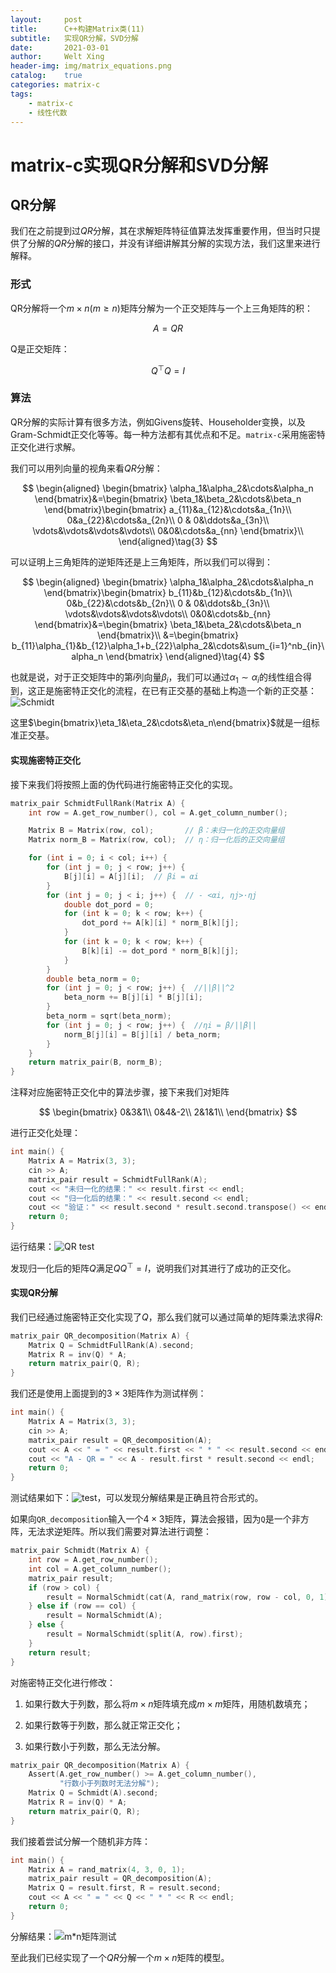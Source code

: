 ```yaml
---
layout:     post
title:      C++构建Matrix类(11)
subtitle:   实现QR分解，SVD分解
date:       2021-03-01
author:     Welt Xing
header-img: img/matrix_equations.png
catalog:    true
categories: matrix-c
tags:
    - matrix-c
    - 线性代数
---
```


# matrix-c实现QR分解和SVD分解

## QR分解

我们在之前提到过$QR$分解，其在求解矩阵特征值算法发挥重要作用，但当时只提供了分解的$QR$分解的接口，并没有详细讲解其分解的实现方法，我们这里来进行解释。

### 形式

QR分解将一个$m\times n(m\geq n)$矩阵分解为一个正交矩阵与一个上三角矩阵的积：

$$
A=QR\tag{1}
$$

Q是正交矩阵：

$$
Q^\top Q=I\tag{2}
$$

### 算法

QR分解的实际计算有很多方法，例如Givens旋转、Householder变换，以及Gram-Schmidt正交化等等。每一种方法都有其优点和不足。`matrix-c`采用施密特正交化进行求解。

我们可以用列向量的视角来看$QR$分解：

$$
\begin{aligned}
\begin{bmatrix}
\alpha_1&\alpha_2&\cdots&\alpha_n
\end{bmatrix}&=\begin{bmatrix}
\beta_1&\beta_2&\cdots&\beta_n
\end{bmatrix}\begin{bmatrix}
a_{11}&a_{12}&\cdots&a_{1n}\\
0&a_{22}&\cdots&a_{2n}\\
0 & 0&\ddots&a_{3n}\\
\vdots&\vdots&\vdots&\vdots\\
0&0&\cdots&a_{nn}
\end{bmatrix}\\
\end{aligned}\tag{3}
$$

可以证明上三角矩阵的逆矩阵还是上三角矩阵，所以我们可以得到：

$$
\begin{aligned}
\begin{bmatrix}
\alpha_1&\alpha_2&\cdots&\alpha_n
\end{bmatrix}\begin{bmatrix}
b_{11}&b_{12}&\cdots&b_{1n}\\
0&b_{22}&\cdots&b_{2n}\\
0 & 0&\ddots&b_{3n}\\
\vdots&\vdots&\vdots&\vdots\\
0&0&\cdots&b_{nn}
\end{bmatrix}&=\begin{bmatrix}
\beta_1&\beta_2&\cdots&\beta_n
\end{bmatrix}\\
&=\begin{bmatrix}
b_{11}\alpha_{1}&b_{12}\alpha_1+b_{22}\alpha_2&\cdots&\sum_{i=1}^nb_{in}\alpha_n
\end{bmatrix}
\end{aligned}\tag{4}
$$

也就是说，对于正交矩阵中的第$i$列向量$\beta_i$，我们可以通过$\alpha_1\sim\alpha_i$的线性组合得到，这正是施密特正交化的流程，在已有正交基的基础上构造一个新的正交基：![Schmidt](/img/Schmidt.jpg)

这里$\begin{bmatrix}\eta_1&\eta_2&\cdots&\eta_n\end{bmatrix}$就是一组标准正交基。

#### 实现施密特正交化

接下来我们将按照上面的伪代码进行施密特正交化的实现。

```cpp
matrix_pair SchmidtFullRank(Matrix A) {
    int row = A.get_row_number(), col = A.get_column_number();

    Matrix B = Matrix(row, col);       // β：未归一化的正交向量组
    Matrix norm_B = Matrix(row, col);  // η：归一化后的正交向量组

    for (int i = 0; i < col; i++) {
        for (int j = 0; j < row; j++) {
            B[j][i] = A[j][i];  // βi = αi
        }
        for (int j = 0; j < i; j++) {  // - <αi, ηj>·ηj
            double dot_pord = 0;
            for (int k = 0; k < row; k++) {
                dot_pord += A[k][i] * norm_B[k][j];
            }
            for (int k = 0; k < row; k++) {
                B[k][i] -= dot_pord * norm_B[k][j];
            }
        }
        double beta_norm = 0;
        for (int j = 0; j < row; j++) {  //||β||^2
            beta_norm += B[j][i] * B[j][i];
        }
        beta_norm = sqrt(beta_norm);
        for (int j = 0; j < row; j++) {  //ηi = β/||β||
            norm_B[j][i] = B[j][i] / beta_norm;
        }
    }
    return matrix_pair(B, norm_B);
}
```

注释对应施密特正交化中的算法步骤，接下来我们对矩阵

$$
\begin{bmatrix}
0&3&1\\
0&4&-2\\
2&1&1\\
\end{bmatrix}
$$

进行正交化处理：

```cpp
int main() {
    Matrix A = Matrix(3, 3);
    cin >> A;
    matrix_pair result = SchmidtFullRank(A);
    cout << "未归一化的结果：" << result.first << endl;
    cout << "归一化后的结果：" << result.second << endl;
    cout << "验证：" << result.second * result.second.transpose() << endl;
    return 0;
}
```

运行结果：![QR test](/img/QR_test2.png)

发现归一化后的矩阵$Q$满足$QQ^\top=I$，说明我们对其进行了成功的正交化。

#### 实现QR分解

我们已经通过施密特正交化实现了$Q$，那么我们就可以通过简单的矩阵乘法求得$R$:

```cpp
matrix_pair QR_decomposition(Matrix A) {
    Matrix Q = SchmidtFullRank(A).second;
    Matrix R = inv(Q) * A;
    return matrix_pair(Q, R);
}
```

我们还是使用上面提到的$3\times 3$矩阵作为测试样例：

```cpp
int main() {
    Matrix A = Matrix(3, 3);
    cin >> A;
    matrix_pair result = QR_decomposition(A);
    cout << A << " = " << result.first << " * " << result.second << endl;
    cout << "A - QR = " << A - result.first * result.second << endl;
    return 0;
}
```

测试结果如下：![test](/img/QR_test3.png)，可以发现分解结果是正确且符合形式的。

如果向`QR_decomposition`输入一个$4\times3$矩阵，算法会报错，因为`Q`是一个非方阵，无法求逆矩阵。所以我们需要对算法进行调整：

```cpp
matrix_pair Schmidt(Matrix A) {
    int row = A.get_row_number();
    int col = A.get_column_number();
    matrix_pair result;
    if (row > col) {
        result = NormalSchmidt(cat(A, rand_matrix(row, row - col, 0, 1)));
    } else if (row == col) {
        result = NormalSchmidt(A);
    } else {
        result = NormalSchmidt(split(A, row).first);
    }
    return result;
}
```

对施密特正交化进行修改：

1. 如果行数大于列数，那么将$m\times n$矩阵填充成$m\times m$矩阵，用随机数填充；

2. 如果行数等于列数，那么就正常正交化；

3. 如果行数小于列数，那么无法分解。

```cpp
matrix_pair QR_decomposition(Matrix A) {
    Assert(A.get_row_number() >= A.get_column_number(),
           "行数小于列数时无法分解");
    Matrix Q = Schmidt(A).second;
    Matrix R = inv(Q) * A;
    return matrix_pair(Q, R);
}
```

我们接着尝试分解一个随机非方阵：

```cpp
int main() {
    Matrix A = rand_matrix(4, 3, 0, 1);
    matrix_pair result = QR_decomposition(A);
    Matrix Q = result.first, R = result.second;
    cout << A << " = " << Q << " * " << R << endl;
    return 0;
}
```

分解结果：![m*n矩阵测试](/img/QR_test4.png)

至此我们已经实现了一个$QR$分解一个$m\times n$矩阵的模型。

